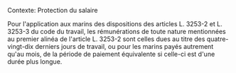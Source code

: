 Contexte: Protection du salaire

Pour l'application aux marins des dispositions des articles L. 3253-2 et L. 3253-3 du code du travail, les rémunérations de toute nature mentionnées au premier alinéa de l'article L. 3253-2 sont celles dues au titre des quatre-vingt-dix derniers jours de travail, ou pour les marins payés autrement qu'au mois, de la période de paiement équivalente si celle-ci est d'une durée plus longue.